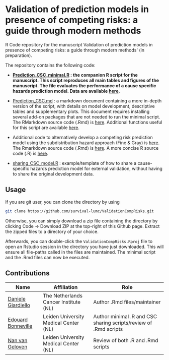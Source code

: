 # Validation of prediction models in presence of competing risks: a guide through modern methods

R Code repository for the manuscript Validation of prediction models in presence of competing risks: a guide through modern methods' (in preparation).

The repository contains the following code:


+ **[Prediction_CSC_minimal.R](Prediction_CSC_minimal.R) : the companion R script for the manuscript. This script reproduces all main tables and figures of the manuscript. The file evaluates the performance of a cause specific hazards prediction model. Data are available [here](https://github.com/survival-lumc/ValidationCompRisks/tree/main/Data).**

+ [Prediction_CSC.md](Prediction_CSC.md) : a markdown document containing a more in-depth version of the script, with details on model development, descriptive tables and supplementary plots. This document requires installing several add-on packages that are not needed to run the minimal script. The RMarkdown source code (.Rmd) is [here](https://github.com/survival-lumc/ValidationCompRisks/blob/main/Prediction_CSC.Rmd). Additional functions useful for this script are available [here](https://github.com/survival-lumc/ValidationCompRisks/tree/main/R). 


+	Additional code to alternatively develop a competing risk prediction model using the subdistribution hazard approach (Fine & Gray) is [here](https://github.com/survival-lumc/ValidationCompRisks/blob/main/Development_SDH.md). The Rmarkdown source code (.Rmd) is [here](https://github.com/survival-lumc/ValidationCompRisks/blob/main/Development_SDH.Rmd). A more concise R source code (.R) is [here](https://github.com/survival-lumc/ValidationCompRisks/blob/main/Development_SDH_minimal.R).

+ [sharing_CSC_model.R](sharing_CSC_model.R) : example/template of how to share a cause-specific hazards prediction model for external validation, without having to share the original development data.


## Usage

If you are git user, you can clone the directory by using

```bash
git clone https://github.com/survival-lumc/ValidationCompRisks.git
```

Otherwise, you can simply download a zip file containing the directory by clicking Code -> Download ZIP at the top-right of this Github page. Extract the zipped files to a directory of your choice.

Afterwards, you can double-click the `ValidationCompRisks.Rproj` file to open an Rstudio session in the directory you have just downloaded. This will ensure all file-paths called in the files are maintained. The minimal script and the .Rmd files can now be executed.

## Contributions

| Name                                                         | Affiliation                           | Role                                            |
| ------------------------------------------------------------ | ------------------------------------- | ----------------------------------------------- |
| [Daniele Giardiello](https://github.com/danielegiardiello/)  | The Netherlands Cancer Institute (NL) | Author .Rmd files/maintainer                    |
| [Edouard Bonneville](https://www.lumc.nl/org/bds/medewerkers/1968807) | Leiden University Medical Center (NL) | Author minimal .R and CSC sharing scripts/review of .Rmd scripts |
| [Nan van Geloven](https://www.lumc.nl/org/bds/medewerkers/1216536?setlanguage=English&setcountry=en) | Leiden University Medical Center (NL) | Review of both .R and .Rmd scripts              |

